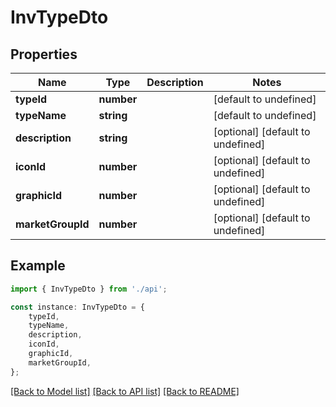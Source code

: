 # InvTypeDto


## Properties

Name | Type | Description | Notes
------------ | ------------- | ------------- | -------------
**typeId** | **number** |  | [default to undefined]
**typeName** | **string** |  | [default to undefined]
**description** | **string** |  | [optional] [default to undefined]
**iconId** | **number** |  | [optional] [default to undefined]
**graphicId** | **number** |  | [optional] [default to undefined]
**marketGroupId** | **number** |  | [optional] [default to undefined]

## Example

```typescript
import { InvTypeDto } from './api';

const instance: InvTypeDto = {
    typeId,
    typeName,
    description,
    iconId,
    graphicId,
    marketGroupId,
};
```

[[Back to Model list]](../README.md#documentation-for-models) [[Back to API list]](../README.md#documentation-for-api-endpoints) [[Back to README]](../README.md)
